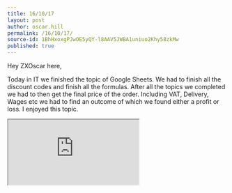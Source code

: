 ```yaml
---
title: 16/10/17
layout: post
author: oscar.hill
permalink: /16/10/17/
source-id: 1BhHxoxgPJwOE5yQY-l8AAV5JWBA1uniuo2Khy58zkMw
published: true
---
```

Hey ZXOscar here, 

Today in IT we finished the topic of Google Sheets. We had to finish all the discount codes and finish all the formulas. After all the topics we completed we had to then get the final price of the order. Including VAT, Delivery, Wages etc we had to find an outcome of which we found either a profit or loss. I enjoyed this topic.

<iframe src="https://docs.google.com/spreadsheets/d/e/2PACX-1vRDG7ud8KI1jrFFxPA_R4TD7L158t56wiX5K-6y7sGNwPNJ7u8LadA--jQTVg1MggvPjmAMkTa4Mayi/pubhtml?widget=true&amp;headers=false"></iframe>
